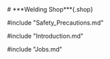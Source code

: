 <div class="Welding">
# ***Welding Shop***{.shop}

#include "Safety_Precautions.md"

#include "Introduction.md"

#include "Jobs.md"
</div>
